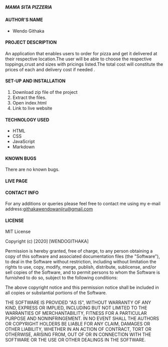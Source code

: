 ##### MAMA SITA PIZZERIA

#### AUTHOR'S NAME 
* Wendo Githaka

#### PROJECT DESCRIPTION

An application that enables users to order for pizza and get it delivered at their respective location.The user will be able to choose the respective toppings,crust and sizes with pricings listed.The total cost will constitute the prices of each and delivery cost if needed .


#### SET-UP AND INSTALLATION
1. Download zip file of the project 
2. Extract the files.
3. Open index.html
4. Link to live website

#### TECHNOLOGY USED
* HTML
* CSS
* JavaScript
* Markdown

#### KNOWN BUGS
 
 There are no known bugs.

 #### LIVE PAGE


 #### CONTACT INFO

 For any additions or queries please feel free to contact me using my e-mail address:githakawendowanjiru@gmail.com

 #### LICENSE

 MIT License

Copyright (c) [2020] [WENDOGITHAKA]

Permission is hereby granted, free of charge, to any person obtaining a copy
of this software and associated documentation files (the "Software"), to deal
in the Software without restriction, including without limitation the rights
to use, copy, modify, merge, publish, distribute, sublicense, and/or sell
copies of the Software, and to permit persons to whom the Software is
furnished to do so, subject to the following conditions:

The above copyright notice and this permission notice shall be included in all
copies or substantial portions of the Software.

THE SOFTWARE IS PROVIDED "AS IS", WITHOUT WARRANTY OF ANY KIND, EXPRESS OR
IMPLIED, INCLUDING BUT NOT LIMITED TO THE WARRANTIES OF MERCHANTABILITY,
FITNESS FOR A PARTICULAR PURPOSE AND NONINFRINGEMENT. IN NO EVENT SHALL THE
AUTHORS OR COPYRIGHT HOLDERS BE LIABLE FOR ANY CLAIM, DAMAGES OR OTHER
LIABILITY, WHETHER IN AN ACTION OF CONTRACT, TORT OR OTHERWISE, ARISING FROM,
OUT OF OR IN CONNECTION WITH THE SOFTWARE OR THE USE OR OTHER DEALINGS IN THE
SOFTWARE.

